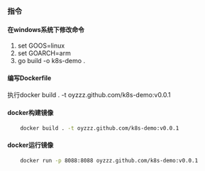 ### 指令
#### 在windows系统下修改命令
1. set GOOS=linux
2. set GOARCH=arm
3. go build -o k8s-demo .
#### 编写Dockerfile
执行docker build . -t oyzzz.github.com/k8s-demo:v0.0.1

#### docker构建镜像
```bash
    docker build . -t oyzzz.github.com/k8s-demo:v0.0.1
```

#### docker运行镜像
```bash
    docker run -p 8088:8088 oyzzz.github.com/k8s-demo:v0.0.1
```